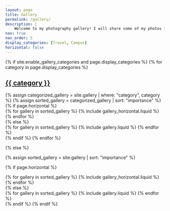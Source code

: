 ```yaml
---
layout: page
title: Gallery
permalink: /gallery/
description: |
    Welcome to my photography gallery! I will share some of my photos from time to time.
nav: true
nav_order: 5
display_categories: [Travel, Campus]
horizontal: false
---
```


<!-- pages/gallery.md -->
<div class="gallery">
{% if site.enable_gallery_categories and page.display_categories %}
  <!-- Display categorized gallery -->
  {% for category in page.display_categories %}
  <a id="{{ category }}" href=".#{{ category }}">
    <h2 class="category">{{ category }}</h2>
  </a>
  {% assign categorized_gallery = site.gallery | where: "category", category %}
  {% assign sorted_gallery = categorized_gallery | sort: "importance" %}
  <!-- Generate cards for each gallery -->
  {% if page.horizontal %}
  <div class="container">
    <div class="row row-cols-1 row-cols-md-2">
    {% for gallery in sorted_gallery %}
      {% include gallery_horizontal.liquid %}
    {% endfor %}
    </div>
  </div>
  {% else %}
  <div class="row row-cols-1 row-cols-md-3">
    {% for gallery in sorted_gallery %}
      {% include gallery.liquid %}
    {% endfor %}
  </div>
  {% endif %}
  {% endfor %}

{% else %}

<!-- Display gallery without categories -->

{% assign sorted_gallery = site.gallery | sort: "importance" %}

  <!-- Generate cards for each gallery -->

{% if page.horizontal %}

  <div class="container">
    <div class="row row-cols-1 row-cols-md-2">
    {% for gallery in sorted_gallery %}
      {% include gallery_horizontal.liquid %}
    {% endfor %}
    </div>
  </div>
  {% else %}
  <div class="row row-cols-1 row-cols-md-3">
    {% for gallery in sorted_gallery %}
      {% include gallery.liquid %}
    {% endfor %}
  </div>
  {% endif %}
{% endif %}
</div>
